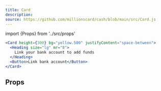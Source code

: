 ```yaml
---
title: Card
description:
source: https://github.com/millionscard/cash/blob/main/src/Card.js
---
```


import {Props} from '../src/props'

```jsx
<Card height={300} bg="yellow.500" justifyContent="space-between">
  <Heading size="lg" mr="8">
    Link your bank account to add funds
  </Heading>
  <Button>Link bank account</Button>
</Card>
```

## Props

<Props of="Card" />
